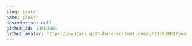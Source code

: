 ```yaml
---
slug: jiuker
name: jiuker
description: null
github_id: 13503801
github_avatar: https://avatars.githubusercontent.com/u/13503801?v=4
---
```


